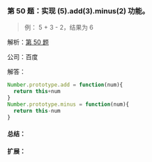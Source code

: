 ### 第 50 题：实现 (5).add(3).minus(2) 功能。

> 例： 5 + 3 - 2，结果为 6

解析：[第 50 题](https://github.com/Advanced-Frontend/Daily-Interview-Question/issues/88)

公司：百度

解答：



```javascript
Number.prototype.add = function(num){
  return this+num
}
Number.prototype.minus = function(num){
  return this-num
}
```

#### 总结：



#### 扩展：



